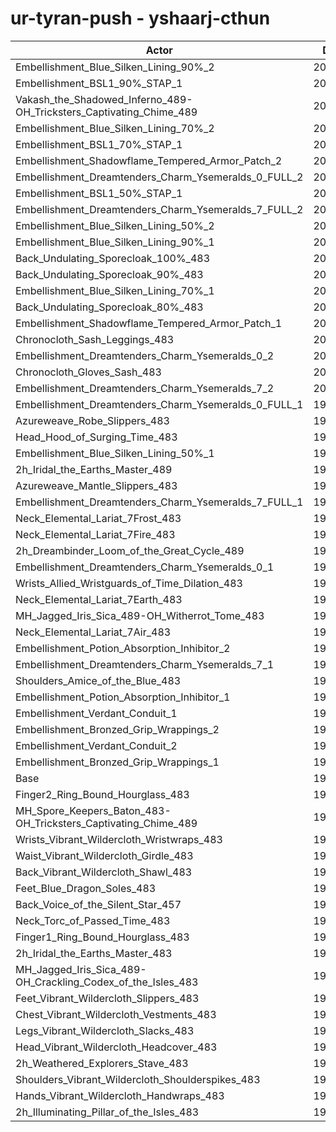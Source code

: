 # ur-tyran-push - yshaarj-cthun
| Actor | DPS | Increase |
|---|:---:|:---:|
|Embellishment_Blue_Silken_Lining_90%_2|204788|3.55%|
|Embellishment_BSL1_90%_STAP_1|203782|3.04%|
|Vakash_the_Shadowed_Inferno_489-OH_Tricksters_Captivating_Chime_489|203310|2.80%|
|Embellishment_Blue_Silken_Lining_70%_2|203233|2.76%|
|Embellishment_BSL1_70%_STAP_1|203063|2.68%|
|Embellishment_Shadowflame_Tempered_Armor_Patch_2|202805|2.55%|
|Embellishment_Dreamtenders_Charm_Ysemeralds_0_FULL_2|202745|2.52%|
|Embellishment_BSL1_50%_STAP_1|202278|2.28%|
|Embellishment_Dreamtenders_Charm_Ysemeralds_7_FULL_2|202179|2.23%|
|Embellishment_Blue_Silken_Lining_50%_2|201686|1.98%|
|Embellishment_Blue_Silken_Lining_90%_1|201281|1.78%|
|Back_Undulating_Sporecloak_100%_483|201165|1.72%|
|Back_Undulating_Sporecloak_90%_483|200787|1.53%|
|Embellishment_Blue_Silken_Lining_70%_1|200556|1.41%|
|Back_Undulating_Sporecloak_80%_483|200477|1.37%|
|Embellishment_Shadowflame_Tempered_Armor_Patch_1|200388|1.32%|
|Chronocloth_Sash_Leggings_483|200380|1.32%|
|Embellishment_Dreamtenders_Charm_Ysemeralds_0_2|200220|1.24%|
|Chronocloth_Gloves_Sash_483|200215|1.24%|
|Embellishment_Dreamtenders_Charm_Ysemeralds_7_2|200076|1.17%|
|Embellishment_Dreamtenders_Charm_Ysemeralds_0_FULL_1|199966|1.11%|
|Azureweave_Robe_Slippers_483|199870|1.06%|
|Head_Hood_of_Surging_Time_483|199860|1.06%|
|Embellishment_Blue_Silken_Lining_50%_1|199699|0.98%|
|2h_Iridal_the_Earths_Master_489|199613|0.93%|
|Azureweave_Mantle_Slippers_483|199486|0.87%|
|Embellishment_Dreamtenders_Charm_Ysemeralds_7_FULL_1|199410|0.83%|
|Neck_Elemental_Lariat_7Frost_483|199410|0.83%|
|Neck_Elemental_Lariat_7Fire_483|199406|0.83%|
|2h_Dreambinder_Loom_of_the_Great_Cycle_489|198964|0.60%|
|Embellishment_Dreamtenders_Charm_Ysemeralds_0_1|198894|0.57%|
|Wrists_Allied_Wristguards_of_Time_Dilation_483|198828|0.53%|
|Neck_Elemental_Lariat_7Earth_483|198764|0.50%|
|MH_Jagged_Iris_Sica_489-OH_Witherrot_Tome_483|198565|0.40%|
|Neck_Elemental_Lariat_7Air_483|198547|0.39%|
|Embellishment_Potion_Absorption_Inhibitor_2|198517|0.38%|
|Embellishment_Dreamtenders_Charm_Ysemeralds_7_1|198450|0.34%|
|Shoulders_Amice_of_the_Blue_483|198299|0.27%|
|Embellishment_Potion_Absorption_Inhibitor_1|198178|0.21%|
|Embellishment_Verdant_Conduit_1|197979|0.11%|
|Embellishment_Bronzed_Grip_Wrappings_2|197932|0.08%|
|Embellishment_Verdant_Conduit_2|197885|0.06%|
|Embellishment_Bronzed_Grip_Wrappings_1|197880|0.06%|
|Base|197770|0.00%|
|Finger2_Ring_Bound_Hourglass_483|197749|-0.01%|
|MH_Spore_Keepers_Baton_483-OH_Tricksters_Captivating_Chime_489|197735|-0.02%|
|Wrists_Vibrant_Wildercloth_Wristwraps_483|197526|-0.12%|
|Waist_Vibrant_Wildercloth_Girdle_483|197405|-0.18%|
|Back_Vibrant_Wildercloth_Shawl_483|197395|-0.19%|
|Feet_Blue_Dragon_Soles_483|197393|-0.19%|
|Back_Voice_of_the_Silent_Star_457|197389|-0.19%|
|Neck_Torc_of_Passed_Time_483|197119|-0.33%|
|Finger1_Ring_Bound_Hourglass_483|197058|-0.36%|
|2h_Iridal_the_Earths_Master_483|197029|-0.37%|
|MH_Jagged_Iris_Sica_489-OH_Crackling_Codex_of_the_Isles_483|196980|-0.40%|
|Feet_Vibrant_Wildercloth_Slippers_483|196929|-0.43%|
|Chest_Vibrant_Wildercloth_Vestments_483|196843|-0.47%|
|Legs_Vibrant_Wildercloth_Slacks_483|196670|-0.56%|
|Head_Vibrant_Wildercloth_Headcover_483|196658|-0.56%|
|2h_Weathered_Explorers_Stave_483|196644|-0.57%|
|Shoulders_Vibrant_Wildercloth_Shoulderspikes_483|196622|-0.58%|
|Hands_Vibrant_Wildercloth_Handwraps_483|196369|-0.71%|
|2h_Illuminating_Pillar_of_the_Isles_483|195648|-1.07%|
